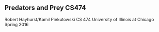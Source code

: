 
## Predators and Prey CS474
Robert Hayhurst/Kamil Piekutowski
CS 474
University of Illinois at Chicago
Spring 2016

